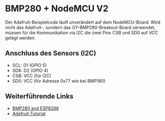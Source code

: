 # BMP280 + NodeMCU V2

Der Adafruit-Beispielcode läuft unverändert auf dem NodeMCU-Board. Wird nicht das Adafruit-, sondern das GY-BMP280-Breakout-Board verwendet, müssen für die Kommunikation via I2C die zwei Pins CSB und SD0 auf VCC gelegt werden.

## Anschluss des Sensors (I2C)

- SCL: D1 (GPIO 5)
- SDA: D2 (GPIO 4)
- CSB: VCC (für I2C)
- SD0: VCC (für Adresse 0x77 wie bei BMP180)

## Weiterführende Links

- [BMP280 and ESP8266](https://myesp8266.blogspot.com/2016/12/bmp280-and-esp8266.html)
- [Adafruit-Tutorial](https://learn.adafruit.com/adafruit-bmp280-barometric-pressure-plus-temperature-sensor-breakout/overview)